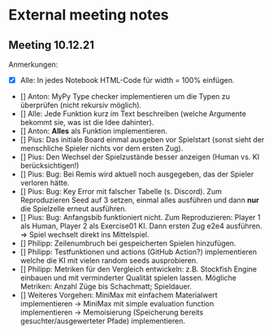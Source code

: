 # External meeting notes

## Meeting 10.12.21

Anmerkungen:

- [x] Alle: In jedes Notebook HTML-Code für width = 100% einfügen.
- [] Anton: MyPy Type checker implementieren um die Typen zu überprüfen (nicht rekursiv möglich).
- [] Alle: Jede Funktion kurz im Text beschreiben (welche Argumente bekommt sie, was ist die Idee dahinter).
- [] Anton: **Alles** als Funktion implementieren.
- [] Pius: Das initiale Board einmal ausgeben vor Spielstart (sonst sieht der menschliche Spieler nichts vor dem ersten Zug).
- [] Pius: Den Wechsel der Spielzustände besser anzeigen (Human vs. KI berücksichtigen!)
- [] Pius: Bug: Bei Remis wird aktuell noch ausgegeben, das der Spieler verloren hätte.
- [] Pius: Bug: Key Error mit falscher Tabelle (s. Discord). Zum Reproduzieren Seed auf 3 setzen, einmal alles ausführen und dann **nur** die Spielzelle erneut ausführen.
- [] Pius: Bug: Anfangsbib funktioniert nicht. Zum Reproduzieren: Player 1 als Human, Player 2 als Exercise01 KI. Dann ersten Zug e2e4 ausführen. ⇒ Spiel wechselt direkt ins Mittelspiel.
- [] Philipp: Zeilenumbruch bei gespeicherten Spielen hinzufügen.
- [] Philipp: Testfunktionen und actions (GitHub Action?) implementieren welche die KI mit vielen random seeds ausprobieren.
- [] Philipp: Metriken für den Vergleich entwickeln: z.B. Stockfish Engine einbauen und mit verminderter Qualität spielen lassen. Mögliche Metriken: Anzahl Züge bis Schachmatt; Spieldauer.
- [] Weiteres Vorgehen: MiniMax mit einfachem Materialwert implementieren → MiniMax mit simple evaluation function implementieren → Memoisierung (Speicherung bereits gesuchter/ausgewerteter Pfade) implementieren.
